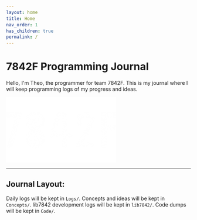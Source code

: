 ```yaml
---
layout: home
title: Home
nav_order: 1
has_children: true
permalink: /
---
```


# 7842F Programming Journal

Hello, I'm Theo, the programmer for team 7842F. This is my journal where I will keep programming logs of my progress and ideas.

<img src="assets/images/7842FLogo-632x356-600x356.png" width="300" height="178" />

---

## Journal Layout:

Daily logs will be kept in `Logs/`.
Concepts and ideas will be kept in `Concepts/`.
lib7842 development logs will be kept in `lib7842/`.
Code dumps will be kept in `Code/`.



